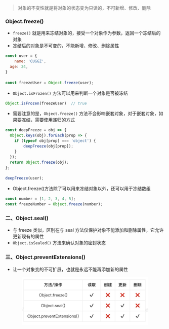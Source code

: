 
> 对象的不变性就是将对象的状态变为只读的，不可新增、修改、删除

### Object.freeze()

- `freeze()` 就是用来冻结对象的，接受一个对象作为参数，返回一个冻结后的对象
- 冻结后的对象是不可变的，不能新增、修改、删除属性

```js
const user = {
	name: 'CUGGZ',
  age: 24,
}

const freezeUser = Object.freeze(user);
```
- `Object.isFrozen()` 方法可以用来判断一个对象是否被冻结

```js
Object.isFrozen(freezeUser)  // true
```

- 需要注意的是，`Object.freeze()` 方法不会影响嵌套对象，对于嵌套对象，如果要冻结，需要使用递归的方式

```js
const deepFreeze = obj => {
  Object.keys(obj).forEach(prop => {
    if (typeof obj[prop] === 'object') {
    	deepFreeze(obj[prop]);
    }
  });
  return Object.freeze(obj);
};

deepFreeze(user);
```

- Object.freeze()方法除了可以用来冻结对象以外，还可以用于冻结数组

```js
const number = [1, 2, 3, 4, 5];
const freezeNumber = Object.freeze(number);
```

### 二、Object.seal()

- 与 freeze 类似，区别在与 seal 方法仅保护对象不能添加和删除属性，它允许更新现有的属性
- `Object.isSealed()` 方法来确认对象的密封状态

### 三、Object.preventExtensions()

- 让一个对象变的不可扩展，也就是永远不能再添加新的属性

<img src="../static/a_12_1.jpg" alt="图片描述" width="400" style="display: block; margin: 10px auto;">
